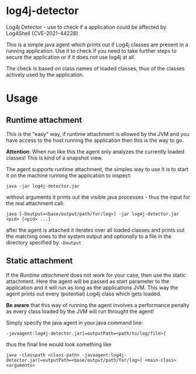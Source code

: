 # log4j-detector
Log4j Detector - use to check if a application could be affected by Log4Shell (CVE-2021-44228)

This is a simple java agent which prints out if Log4j classes are present in a running application.
Use it to check if you need to take further steps to secure the application or if it does not use log4j at all.

The check is based on class names of loaded classes, thus of the classes actively used by the application.

# Usage

## Runtime attachment
This is the "easy" way, if runtime attachment is allowed by the JVM and you have access to the host running the application then this is the way to go.

**Attention**: When run like this the agent only analyzes the currently loaded classes! This is kind of a snapshot view.


The agent supports runtime attachment, the simples way to use it is to start it on the machine running the application to inspect:

    java -jar log4j-detector.jar

without arguments it prints out the visible java processes - thus the input for the real attachment call:

    java [-Doutput=<base/output/path/for/log>] -jar log4j-detector.jar <pid> [<pid> ...]

after the agent is attached it iterates over all loaded classes and prints out the matching ones to the system output and optionally to a file in the directory specified by `-Doutput`

## Static attachment
If the *Runtime attachment* does not work for your case, then use the static attachment. Here the agent will be passed as start parameter to the application and it will run as long as the applications JVM. This way the agent prints out every (potential) Log4j class which gets loaded.

**Be aware** that this way of running the agent involves a performance penalty as every class loaded by the JVM will run throught the agent!


Simply specify the java agent in your java command line:

    -javaagent:log4j-detector.jar[=outputPath=<path/to/log/file>]
  
thus the final line would look something like
  
    java -classpath <class-path> -javaagent:log4j-detector.jar[=outputPath=<base/output/path/for/log>] <main-class> <arguments>